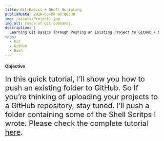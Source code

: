 ```yaml
---
title: Git Basics + Shell Scripting
publishDate: 2020-03-04 00:00:00
img: /assets/Project1.jpg
img_alt: Image of git commands.
description: |
  Learning Git Basics Through Pushing an Existing Project to GitHub + Shell Scripting
tags:
  - Git
  - GitHub
  - Bash
---
```


#### Objective

<font size= "5"> In this quick tutorial, I’ll show you how to push an existing folder to GitHub. So If you’re thinking of uploading your projects to a GitHub repository, stay tuned. I’ll push a folder containing some of the Shell Scritps I wrote. Please check the complete tutorial <a href="medium.com/@caroldelwing/learning-git-basics-through-pushing-an-existing-project-to-github-shell-scripting-9597dbf5810f">here</a>.</font>
